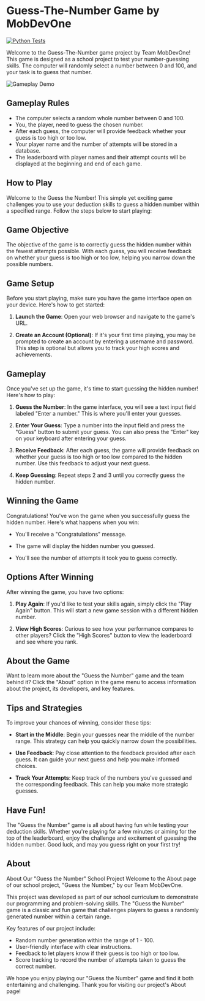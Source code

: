 # Guess-The-Number Game by MobDevOne
[![Python Tests](https://github.com/ErebosGoD/guess-the-number/actions/workflows/python_tests.yml/badge.svg)](https://github.com/ErebosGoD/guess-the-number/actions/workflows/python_tests.yml)

Welcome to the Guess-The-Number game project by Team MobDevOne! This game is designed as a school project to test your number-guessing skills. The computer will randomly select a number between 0 and 100, and your task is to guess that number.

![Gameplay Demo](./fast-ingame.gif)

## Gameplay Rules

- The computer selects a random whole number between 0 and 100.
- You, the player, need to guess the chosen number.
- After each guess, the computer will provide feedback whether your guess is too high or too low.
- Your player name and the number of attempts will be stored in a database.
- The leaderboard with player names and their attempt counts will be displayed at the beginning and end of each game.

## How to Play

Welcome to the Guess the Number! This simple yet exciting game challenges you to use your deduction skills to guess a hidden number within a specified range. Follow the steps below to start playing:

## Game Objective

The objective of the game is to correctly guess the hidden number within the fewest attempts possible. With each guess, you will receive feedback on whether your guess is too high or too low, helping you narrow down the possible numbers.

## Game Setup

Before you start playing, make sure you have the game interface open on your device. Here's how to get started:

1. **Launch the Game**: Open your web browser and navigate to the game's URL.

2. **Create an Account (Optional)**: If it's your first time playing, you may be prompted to create an account by entering a username and password. This step is optional but allows you to track your high scores and achievements.

## Gameplay

Once you've set up the game, it's time to start guessing the hidden number! Here's how to play:

1. **Guess the Number**: In the game interface, you will see a text input field labeled "Enter a number." This is where you'll enter your guesses.

2. **Enter Your Guess**: Type a number into the input field and press the "Guess" button to submit your guess. You can also press the "Enter" key on your keyboard after entering your guess.

3. **Receive Feedback**: After each guess, the game will provide feedback on whether your guess is too high or too low compared to the hidden number. Use this feedback to adjust your next guess.

4. **Keep Guessing**: Repeat steps 2 and 3 until you correctly guess the hidden number.

## Winning the Game

Congratulations! You've won the game when you successfully guess the hidden number. Here's what happens when you win:

- You'll receive a "Congratulations" message.

- The game will display the hidden number you guessed.

- You'll see the number of attempts it took you to guess correctly.

## Options After Winning

After winning the game, you have two options:

1. **Play Again**: If you'd like to test your skills again, simply click the "Play Again" button. This will start a new game session with a different hidden number.

2. **View High Scores**: Curious to see how your performance compares to other players? Click the "High Scores" button to view the leaderboard and see where you rank.

## About the Game

Want to learn more about the "Guess the Number" game and the team behind it? Click the "About" option in the game menu to access information about the project, its developers, and key features.

## Tips and Strategies

To improve your chances of winning, consider these tips:

- **Start in the Middle**: Begin your guesses near the middle of the number range. This strategy can help you quickly narrow down the possibilities.

- **Use Feedback**: Pay close attention to the feedback provided after each guess. It can guide your next guess and help you make informed choices.

- **Track Your Attempts**: Keep track of the numbers you've guessed and the corresponding feedback. This can help you make more strategic guesses.

## Have Fun!

The "Guess the Number" game is all about having fun while testing your deduction skills. Whether you're playing for a few minutes or aiming for the top of the leaderboard, enjoy the challenge and excitement of guessing the hidden number. Good luck, and may you guess right on your first try!

## About

About Our "Guess the Number" School Project
Welcome to the About page of our school project, "Guess the Number," by our Team MobDevOne.

This project was developed as part of our school curriculum to demonstrate our programming and problem-solving skills. 
The "Guess the Number" game is a classic and fun game that challenges players to guess a randomly generated number within a certain range.

Key features of our project include:
- Random number generation within the range of 1 - 100.
- User-friendly interface with clear instructions.
- Feedback to let players know if their guess is too high or too low.
- Score tracking to record the number of attempts taken to guess the correct number.

We hope you enjoy playing our "Guess the Number" game and find it both entertaining and challenging. Thank you for visiting our project's About page!
